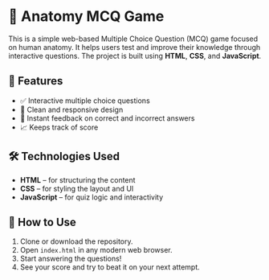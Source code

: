 # 🧠 Anatomy MCQ Game

This is a simple web-based Multiple Choice Question (MCQ) game focused on human anatomy. It helps users test and improve their knowledge through interactive questions. The project is built using **HTML**, **CSS**, and **JavaScript**.

## 🎯 Features

- ✅ Interactive multiple choice questions
- 🎨 Clean and responsive design
- 🧪 Instant feedback on correct and incorrect answers
- 📈 Keeps track of score

## 🛠️ Technologies Used

- **HTML** – for structuring the content
- **CSS** – for styling the layout and UI
- **JavaScript** – for quiz logic and interactivity


## 🚀 How to Use

1. Clone or download the repository.
2. Open `index.html` in any modern web browser.
3. Start answering the questions!
4. See your score and try to beat it on your next attempt.


